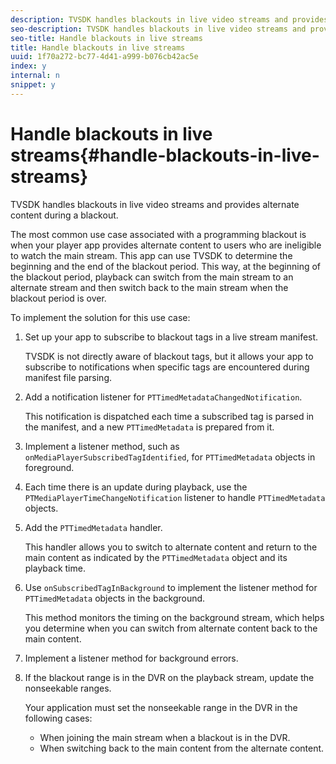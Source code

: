 ```yaml
---
description: TVSDK handles blackouts in live video streams and provides alternate content during a blackout.
seo-description: TVSDK handles blackouts in live video streams and provides alternate content during a blackout.
seo-title: Handle blackouts in live streams
title: Handle blackouts in live streams
uuid: 1f70a272-bc77-4d41-a999-b076cb42ac5e
index: y
internal: n
snippet: y
---
```


# Handle blackouts in live streams{#handle-blackouts-in-live-streams}

TVSDK handles blackouts in live video streams and provides alternate content during a blackout.

The most common use case associated with a programming blackout is when your player app provides alternate content to users who are ineligible to watch the main stream. This app can use TVSDK to determine the beginning and the end of the blackout period. This way, at the beginning of the blackout period, playback can switch from the main stream to an alternate stream and then switch back to the main stream when the blackout period is over.

To implement the solution for this use case:

1. Set up your app to subscribe to blackout tags in a live stream manifest.

   TVSDK is not directly aware of blackout tags, but it allows your app to subscribe to notifications when specific tags are encountered during manifest file parsing. 
1. Add a notification listener for `PTTimedMetadataChangedNotification`.

   This notification is dispatched each time a subscribed tag is parsed in the manifest, and a new `PTTimedMetadata` is prepared from it. 

1. Implement a listener method, such as `onMediaPlayerSubscribedTagIdentified`, for `PTTimedMetadata` objects in foreground. 

1. Each time there is an update during playback, use the `PTMediaPlayerTimeChangeNotification` listener to handle `PTTimedMetadata` objects. 

1. Add the `PTTimedMetadata` handler.

   This handler allows you to switch to alternate content and return to the main content as indicated by the `PTTimedMetadata` object and its playback time. 

1. Use `onSubscribedTagInBackground` to implement the listener method for `PTTimedMetadata` objects in the background.

   This method monitors the timing on the background stream, which helps you determine when you can switch from alternate content back to the main content. 

1. Implement a listener method for background errors. 
1. If the blackout range is in the DVR on the playback stream, update the nonseekable ranges.

   Your application must set the nonseekable range in the DVR in the following cases:

    * When joining the main stream when a blackout is in the DVR. 
    * When switching back to the main content from the alternate content.


